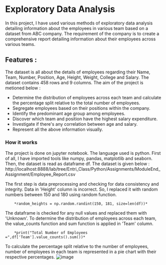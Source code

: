 # Exploratory Data Analysis
In this project, I have used various methods of exploratory data analysis detailing information about  the employees in various team based on a dataset from ABC company. The requirement of the company is to create a comprehensive report detailing information about their employees across various teams. 
## Features :
The dataset is all about the details of employees regarding their Name, Team, Number, Position, Age, Height, Weight, College and Salary. The dataset contains 458 rows and 9 columns. The aim of the project is metioned below : 
* Determine the distribution of employees across each team and calculate the percentage split relative to the total number of employees.
* Segregate employees based on their positions within the company.
* Identify the predominant age group among employees.
* Discover which team and position have the highest salary expenditure.
* Investigate if there's any correlation between age and salary.
* Represent all the above information visually.
### How it works
The project is done on  jupyter notebook. The language used is python. 
First of all, I have imported tools like numpy, pandas, matplotlib and seaborn. Then, the dataset is read as dataframe df. The dataset is given below :
http://localhost:8888/lab/tree/Entri_Class/Python/Assignments/ModuleEnd_Assignment/Employee_Report.csv

The first step is data preprocessing and checking for data consistency and integrity.
Data in 'Height' column is incorrect. So, I replaced it with random numbers between 150 and 180 using random function.

        *random_heights = np.random.randint(150, 181, size=len(df))*
        
The dataframe is checked for any null values and replaced them with 'Unknown'.
To determine the distribution of employees across each team, the value_counts function and sum function is applied in 'Team' column.

        *print("Total Number of Employees =",df['Team'].value_counts().sum())*

To calculate the percentage split relative to the number of employees, number of employees in each team is represented in a pie chart with their respective percentages.
![image](https://github.com/Anjalisj4g/Exploratory-Data-Analysis/assets/162909803/30299e0d-473a-4050-b4ed-7cff32c39159)

